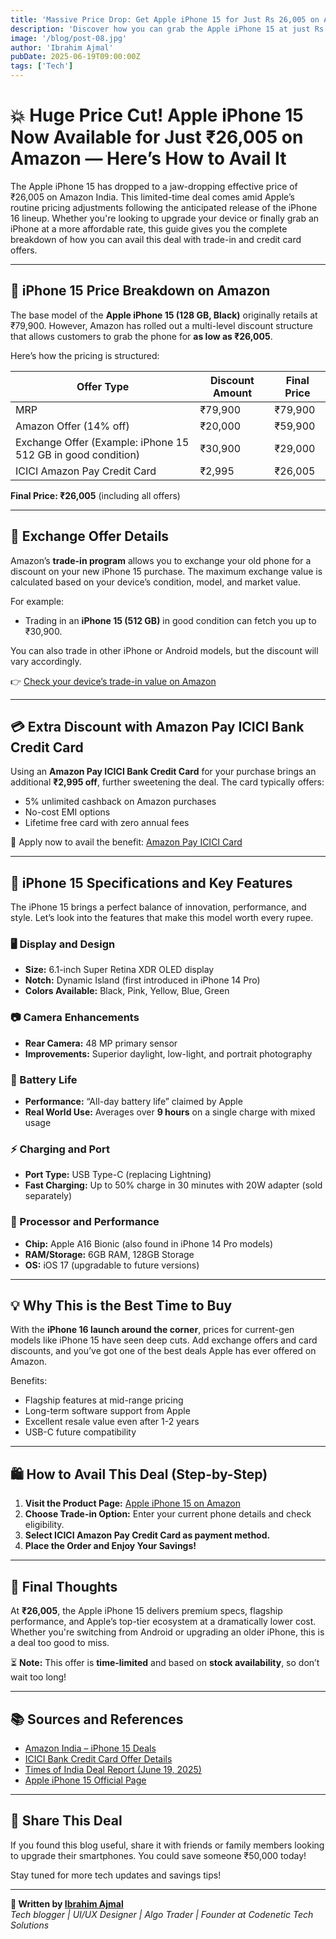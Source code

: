 ```yaml
---
title: 'Massive Price Drop: Get Apple iPhone 15 for Just Rs 26,005 on Amazon — Limited Time Offer!'
description: 'Discover how you can grab the Apple iPhone 15 at just Rs 26,005 with Amazon discounts, exchange offers, and credit card deals. Get full specs, benefits, and savings breakdown in this detailed blog.'
image: '/blog/post-08.jpg'
author: 'Ibrahim Ajmal'
pubDate: 2025-06-19T09:00:00Z
tags: ['Tech']
---
```


# 💥 Huge Price Cut! Apple iPhone 15 Now Available for Just ₹26,005 on Amazon — Here’s How to Avail It

The Apple iPhone 15 has dropped to a jaw-dropping effective price of ₹26,005 on Amazon India. This limited-time deal comes amid Apple’s routine pricing adjustments following the anticipated release of the iPhone 16 lineup. Whether you're looking to upgrade your device or finally grab an iPhone at a more affordable rate, this guide gives you the complete breakdown of how you can avail this deal with trade-in and credit card offers.

---

## 🛒 iPhone 15 Price Breakdown on Amazon

The base model of the **Apple iPhone 15 (128 GB, Black)** originally retails at ₹79,900. However, Amazon has rolled out a multi-level discount structure that allows customers to grab the phone for **as low as ₹26,005**.

Here’s how the pricing is structured:

| Offer Type                     | Discount Amount | Final Price  |
|------------------------------|------------------|--------------|
| MRP                          | ₹79,900          | ₹79,900      |
| Amazon Offer (14% off)      | ₹20,000          | ₹59,900      |
| Exchange Offer (Example: iPhone 15 512 GB in good condition) | ₹30,900 | ₹29,000      |
| ICICI Amazon Pay Credit Card | ₹2,995           | ₹26,005      |

**Final Price: ₹26,005** (including all offers)

---

## 🔁 Exchange Offer Details

Amazon’s **trade-in program** allows you to exchange your old phone for a discount on your new iPhone 15 purchase. The maximum exchange value is calculated based on your device’s condition, model, and market value.

For example:
- Trading in an **iPhone 15 (512 GB)** in good condition can fetch you up to ₹30,900.

You can also trade in other iPhone or Android models, but the discount will vary accordingly.

👉 [Check your device’s trade-in value on Amazon](https://www.amazon.in/b?ie=UTF8&node=11599648031)

---

## 💳 Extra Discount with Amazon Pay ICICI Bank Credit Card

Using an **Amazon Pay ICICI Bank Credit Card** for your purchase brings an additional **₹2,995 off**, further sweetening the deal. The card typically offers:
- 5% unlimited cashback on Amazon purchases
- No-cost EMI options
- Lifetime free card with zero annual fees

📌 Apply now to avail the benefit: [Amazon Pay ICICI Card](https://www.amazon.in/b?ie=UTF8&node=1586017031)

---

## 📱 iPhone 15 Specifications and Key Features

The iPhone 15 brings a perfect balance of innovation, performance, and style. Let’s look into the features that make this model worth every rupee.

### 🖥️ Display and Design
- **Size:** 6.1-inch Super Retina XDR OLED display
- **Notch:** Dynamic Island (first introduced in iPhone 14 Pro)
- **Colors Available:** Black, Pink, Yellow, Blue, Green

### 📷 Camera Enhancements
- **Rear Camera:** 48 MP primary sensor
- **Improvements:** Superior daylight, low-light, and portrait photography

### 🔋 Battery Life
- **Performance:** “All-day battery life” claimed by Apple
- **Real World Use:** Averages over **9 hours** on a single charge with mixed usage

### ⚡ Charging and Port
- **Port Type:** USB Type-C (replacing Lightning)
- **Fast Charging:** Up to 50% charge in 30 minutes with 20W adapter (sold separately)

### 🧠 Processor and Performance
- **Chip:** Apple A16 Bionic (also found in iPhone 14 Pro models)
- **RAM/Storage:** 6GB RAM, 128GB Storage
- **OS:** iOS 17 (upgradable to future versions)

---

## 💡 Why This is the Best Time to Buy

With the **iPhone 16 launch around the corner**, prices for current-gen models like iPhone 15 have seen deep cuts. Add exchange offers and card discounts, and you’ve got one of the best deals Apple has ever offered on Amazon.

Benefits:
- Flagship features at mid-range pricing
- Long-term software support from Apple
- Excellent resale value even after 1-2 years
- USB-C future compatibility

---

## 🛍️ How to Avail This Deal (Step-by-Step)

1. **Visit the Product Page:** [Apple iPhone 15 on Amazon](https://www.amazon.in/dp/B0CHX1T6DZ)
2. **Choose Trade-in Option:** Enter your current phone details and check eligibility.
3. **Select ICICI Amazon Pay Credit Card as payment method.**
4. **Place the Order and Enjoy Your Savings!**

---

## 📝 Final Thoughts

At **₹26,005**, the Apple iPhone 15 delivers premium specs, flagship performance, and Apple’s top-tier ecosystem at a dramatically lower cost. Whether you're switching from Android or upgrading an older iPhone, this is a deal too good to miss.

⏳ **Note:** This offer is **time-limited** and based on **stock availability**, so don’t wait too long!

---

## 📚 Sources and References
- [Amazon India – iPhone 15 Deals](https://www.amazon.in/Apple-iPhone-15-128-GB/dp/B0CHX1T6DZ)
- [ICICI Bank Credit Card Offer Details](https://www.amazon.in/b?ie=UTF8&node=1586017031)
- [Times of India Deal Report (June 19, 2025)](https://timesofindia.indiatimes.com/)
- [Apple iPhone 15 Official Page](https://www.apple.com/in/iphone-15/)

---

## 📣 Share This Deal
If you found this blog useful, share it with friends or family members looking to upgrade their smartphones. You could save someone ₹50,000 today!

Stay tuned for more tech updates and savings tips!

---

**📱 Written by [Ibrahim Ajmal](https://www.linkedin.com/in/ibrahimajmal)**  
*Tech blogger | UI/UX Designer | Algo Trader | Founder at Codenetic Tech Solutions*
